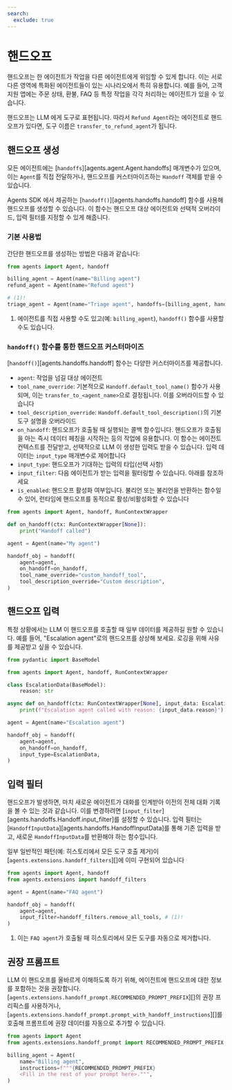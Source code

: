 ```yaml
---
search:
  exclude: true
---
```

# 핸드오프

핸드오프는 한 에이전트가 작업을 다른 에이전트에게 위임할 수 있게 합니다. 이는 서로 다른 영역에 특화된 에이전트들이 있는 시나리오에서 특히 유용합니다. 예를 들어, 고객 지원 앱에는 주문 상태, 환불, FAQ 등 특정 작업을 각각 처리하는 에이전트가 있을 수 있습니다.

핸드오프는 LLM 에게 도구로 표현됩니다. 따라서 `Refund Agent`라는 에이전트로 핸드오프가 있다면, 도구 이름은 `transfer_to_refund_agent`가 됩니다.

## 핸드오프 생성

모든 에이전트에는 [`handoffs`][agents.agent.Agent.handoffs] 매개변수가 있으며, 이는 `Agent`를 직접 전달하거나, 핸드오프를 커스터마이즈하는 `Handoff` 객체를 받을 수 있습니다.

Agents SDK 에서 제공하는 [`handoff()`][agents.handoffs.handoff] 함수를 사용해 핸드오프를 생성할 수 있습니다. 이 함수는 핸드오프 대상 에이전트와 선택적 오버라이드, 입력 필터를 지정할 수 있게 해줍니다.

### 기본 사용법

간단한 핸드오프를 생성하는 방법은 다음과 같습니다:

```python
from agents import Agent, handoff

billing_agent = Agent(name="Billing agent")
refund_agent = Agent(name="Refund agent")

# (1)!
triage_agent = Agent(name="Triage agent", handoffs=[billing_agent, handoff(refund_agent)])
```

1. 에이전트를 직접 사용할 수도 있고(예: `billing_agent`), `handoff()` 함수를 사용할 수도 있습니다.

### `handoff()` 함수를 통한 핸드오프 커스터마이즈

[`handoff()`][agents.handoffs.handoff] 함수는 다양한 커스터마이즈를 제공합니다.

- `agent`: 작업을 넘길 대상 에이전트
- `tool_name_override`: 기본적으로 `Handoff.default_tool_name()` 함수가 사용되며, 이는 `transfer_to_<agent_name>`으로 결정됩니다. 이를 오버라이드할 수 있습니다
- `tool_description_override`: `Handoff.default_tool_description()`의 기본 도구 설명을 오버라이드
- `on_handoff`: 핸드오프가 호출될 때 실행되는 콜백 함수입니다. 핸드오프가 호출됨을 아는 즉시 데이터 페칭을 시작하는 등의 작업에 유용합니다. 이 함수는 에이전트 컨텍스트를 전달받고, 선택적으로 LLM 이 생성한 입력도 받을 수 있습니다. 입력 데이터는 `input_type` 매개변수로 제어합니다
- `input_type`: 핸드오프가 기대하는 입력의 타입(선택 사항)
- `input_filter`: 다음 에이전트가 받는 입력을 필터링할 수 있습니다. 아래를 참조하세요
- `is_enabled`: 핸드오프 활성화 여부입니다. 불리언 또는 불리언을 반환하는 함수일 수 있어, 런타임에 핸드오프를 동적으로 활성/비활성화할 수 있습니다

```python
from agents import Agent, handoff, RunContextWrapper

def on_handoff(ctx: RunContextWrapper[None]):
    print("Handoff called")

agent = Agent(name="My agent")

handoff_obj = handoff(
    agent=agent,
    on_handoff=on_handoff,
    tool_name_override="custom_handoff_tool",
    tool_description_override="Custom description",
)
```

## 핸드오프 입력

특정 상황에서는 LLM 이 핸드오프를 호출할 때 일부 데이터를 제공하길 원할 수 있습니다. 예를 들어, "Escalation agent"로의 핸드오프를 상상해 보세요. 로깅을 위해 사유를 제공받고 싶을 수 있습니다.

```python
from pydantic import BaseModel

from agents import Agent, handoff, RunContextWrapper

class EscalationData(BaseModel):
    reason: str

async def on_handoff(ctx: RunContextWrapper[None], input_data: EscalationData):
    print(f"Escalation agent called with reason: {input_data.reason}")

agent = Agent(name="Escalation agent")

handoff_obj = handoff(
    agent=agent,
    on_handoff=on_handoff,
    input_type=EscalationData,
)
```

## 입력 필터

핸드오프가 발생하면, 마치 새로운 에이전트가 대화를 인계받아 이전의 전체 대화 기록을 볼 수 있는 것과 같습니다. 이를 변경하려면 [`input_filter`][agents.handoffs.Handoff.input_filter]를 설정할 수 있습니다. 입력 필터는 [`HandoffInputData`][agents.handoffs.HandoffInputData]를 통해 기존 입력을 받고, 새로운 `HandoffInputData`를 반환해야 하는 함수입니다.

일부 일반적인 패턴(예: 히스토리에서 모든 도구 호출 제거)이 [`agents.extensions.handoff_filters`][]에 이미 구현되어 있습니다

```python
from agents import Agent, handoff
from agents.extensions import handoff_filters

agent = Agent(name="FAQ agent")

handoff_obj = handoff(
    agent=agent,
    input_filter=handoff_filters.remove_all_tools, # (1)!
)
```

1. 이는 `FAQ agent`가 호출될 때 히스토리에서 모든 도구를 자동으로 제거합니다.

## 권장 프롬프트

LLM 이 핸드오프를 올바르게 이해하도록 하기 위해, 에이전트에 핸드오프에 대한 정보를 포함하는 것을 권장합니다. [`agents.extensions.handoff_prompt.RECOMMENDED_PROMPT_PREFIX`][]의 권장 프리픽스를 사용하거나, [`agents.extensions.handoff_prompt.prompt_with_handoff_instructions`][]를 호출해 프롬프트에 권장 데이터를 자동으로 추가할 수 있습니다.

```python
from agents import Agent
from agents.extensions.handoff_prompt import RECOMMENDED_PROMPT_PREFIX

billing_agent = Agent(
    name="Billing agent",
    instructions=f"""{RECOMMENDED_PROMPT_PREFIX}
    <Fill in the rest of your prompt here>.""",
)
```